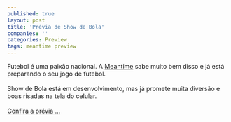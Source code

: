 ```yaml
---
published: true
layout: post
title: 'Prévia de Show de Bola'
companies: ''
categories: Preview
tags: meantime preview
---
```

Futebol &eacute; uma paix&atilde;o nacional. A <a href="{{ site.baseurl }}/index.php?p=cl&amp;t=19&amp;idd=41">Meantime</a>
 sabe muito bem disso e j&aacute; est&aacute; preparando o seu jogo de futebol.<br /><br />Show de Bola est&aacute; em desenvolvimento, mas j&aacute; promete muita divers&atilde;o e boas risadas na tela do celular.<br /><br /><a href="{{ site.baseurl }}/index.php?p=c&amp;id=255">Confira a pr&eacute;via ...</a>

